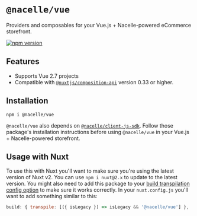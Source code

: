 # `@nacelle/vue`

Providers and composables for your Vue.js + Nacelle-powered eCommerce storefront.

[![npm version](https://img.shields.io/npm/v/@nacelle/vue?style=for-the-badge)](https://npmjs.org/package/@nacelle/vue)

## Features

- Supports Vue 2.7 projects
- Compatible with [`@nuxtjs/composition-api`](https://composition-api.nuxtjs.org/) version 0.33 or higher.

## Installation

```
npm i @nacelle/vue
```

`@nacelle/vue` also depends on [`@nacelle/client-js-sdk`](https://www.npmjs.com/package/@nacelle/client-js-sdk). Follow those package's installation instructions before using `@nacelle/vue` in your Vue.js + Nacelle-powered storefront.

## Usage with Nuxt

To use this with Nuxt you'll want to make sure you're using the latest version of Nuxt v2. You can use `npm i nuxt@2.x` to update to the latest version. You might also need to add this package to your [build transpilation config option](https://nuxtjs.org/docs/configuration-glossary/configuration-build#transpile) to make sure it works correctly. In your `nuxt.config.js` you'll want to add something similar to this:

```js
build: { transpile: [({ isLegacy }) => isLegacy && '@nacelle/vue'] },
```
